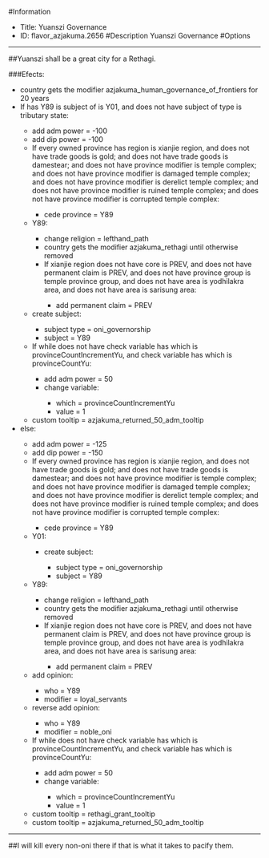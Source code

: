 #Information
 - Title: Yuanszi Governance
 - ID: flavor_azjakuma.2656
#Description
Yuanszi Governance
#Options

___
##Yuanszi shall be a great city for a Rethagi.

###Efects:<ul><li>country gets the modifier azjakuma_human_governance_of_frontiers for 20 years</li><li>If has Y89 is subject of is Y01, and does not have subject of type is tributary state:</li><ul><li>add adm power = -100</li><li>add dip power = -100</li><li>If every owned province has region is xianjie region, and does not have trade goods is gold; and does not have trade goods is damestear; and does not have province modifier is temple complex; and does not have province modifier is damaged temple complex; and does not have province modifier is derelict temple complex; and does not have province modifier is ruined temple complex; and does not have province modifier is corrupted temple complex:</li><ul><li>cede province = Y89</li></ul><li>Y89:</li><ul><li>change religion = lefthand_path</li><li>country gets the modifier azjakuma_rethagi until otherwise removed</li><li>If xianjie region does not have core is PREV, and does not have permanent claim is PREV, and does not have province group is temple province group, and does not have area is yodhilakra area, and does not have area is sarisung area:</li><ul><li>add permanent claim = PREV</li></ul></ul><li>create subject:</li><ul><li>subject type = oni_governorship</li><li>subject = Y89</li></ul><li>If while does not have check variable has which is provinceCountIncrementYu, and check variable has which is provinceCountYu:</li><ul><li>add adm power = 50</li><li>change variable:</li><ul><li>which = provinceCountIncrementYu</li><li>value = 1</li></ul></ul><li>custom tooltip = azjakuma_returned_50_adm_tooltip</li></ul><li>else:</li><ul><li>add adm power = -125</li><li>add dip power = -150</li><li>If every owned province has region is xianjie region, and does not have trade goods is gold; and does not have trade goods is damestear; and does not have province modifier is temple complex; and does not have province modifier is damaged temple complex; and does not have province modifier is derelict temple complex; and does not have province modifier is ruined temple complex; and does not have province modifier is corrupted temple complex:</li><ul><li>cede province = Y89</li></ul><li>Y01:</li><ul><li>create subject:</li><ul><li>subject type = oni_governorship</li><li>subject = Y89</li></ul></ul><li>Y89:</li><ul><li>change religion = lefthand_path</li><li>country gets the modifier azjakuma_rethagi until otherwise removed</li><li>If xianjie region does not have core is PREV, and does not have permanent claim is PREV, and does not have province group is temple province group, and does not have area is yodhilakra area, and does not have area is sarisung area:</li><ul><li>add permanent claim = PREV</li></ul></ul><li>add opinion:</li><ul><li>who = Y89</li><li>modifier = loyal_servants</li></ul><li>reverse add opinion:</li><ul><li>who = Y89</li><li>modifier = noble_oni</li></ul><li>If while does not have check variable has which is provinceCountIncrementYu, and check variable has which is provinceCountYu:</li><ul><li>add adm power = 50</li><li>change variable:</li><ul><li>which = provinceCountIncrementYu</li><li>value = 1</li></ul></ul><li>custom tooltip = rethagi_grant_tooltip</li><li>custom tooltip = azjakuma_returned_50_adm_tooltip</li></ul></ul>

___
##I will kill every non-oni there if that is what it takes to pacify them.

